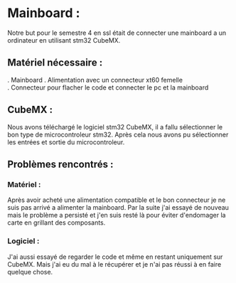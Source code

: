 # Mainboard :
Notre but pour le semestre 4 en ssl était de connecter une mainboard a un ordinateur en utilisant stm32 CubeMX.  


## Matériel nécessaire :  
. Mainboard
. Alimentation avec un connecteur xt60 femelle  
. Connecteur pour flacher le code et connecter le pc et la mainboard

## CubeMX :
Nous avons téléchargé le logiciel stm32 CubeMX, il a fallu sélectionner le bon type de microcontroleur stm32. Après cela nous avons pu sélectionner les entrées et sortie du microcontroleur. 

## Problèmes rencontrés : 
### Matériel :
Après avoir acheté une alimentation compatible et le bon connecteur je ne suis pas arrivé a alimenter la mainboard. Par la suite j'ai essayé de nouveau mais le problème a persisté et j'en suis resté là pour éviter d'endomager la carte en grillant des composants.

### Logiciel :
J'ai aussi essayé de regarder le code et même en restant uniquement sur CubeMX. Mais j'ai eu du mal à le récupérer et je n'ai pas réussi à en faire quelque chose.
